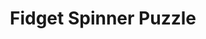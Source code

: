---
title: "Fidget Spinner Puzzle"
developer: vega7.co
image: FidgetSpinnerPuzzle.jpg
link: http://www.vega7.co/games/fidget-spinner-puzzle
windows: https://vega7co.itch.io/fidget-spinner-puzzle
android: https://play.google.com/store/apps/details?id=co.vega7.fidgetspinnerpuzzle
html5: http://www.vega7.co/games/fidget-spinner-puzzle
---